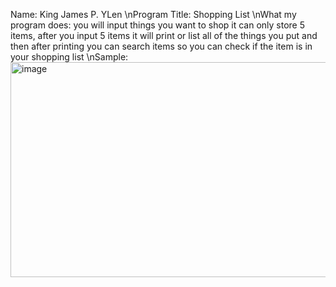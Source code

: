 Name: King James P. YLen
\nProgram Title: Shopping List
\nWhat my program does: you will input things you want to shop it can only store 5 items, after you input 5 items it will print or list all of the things you put and then after printing you can search items so you can check if the item is in your shopping list
\nSample: <img width="829" height="344" alt="image" src="https://github.com/user-attachments/assets/81cf059c-9a5c-4733-a930-9896f0c8fd07" />
